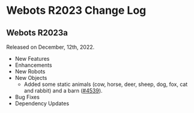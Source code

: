 # Webots R2023 Change Log

## Webots R2023a
Released on December, 12th, 2022.
  - New Features
  - Enhancements
  - New Robots
  - New Objects
    - Added some static animals (cow, horse, deer, sheep, dog, fox, cat and rabbit) and a barn ([#4539](https://github.com/cyberbotics/webots/pull/4539)).
  - Bug Fixes
  - Dependency Updates
